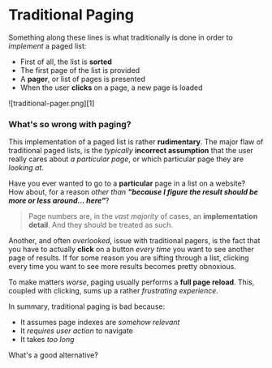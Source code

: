 # Traditional Paging

Something along these lines is what traditionally is done in order to _implement_ a paged list:

- First of all, the list is **sorted**
- The first page of the list is provided
- A **pager**, or list of pages is presented
- When the user **clicks** on a page, a new page is loaded

![traditional-pager.png][1]

### What's so wrong with paging?

This implementation of a paged list is rather **rudimentary**. The major flaw of traditional paged lists, is the _typically_ **incorrect assumption** that the user really cares about _a particular page_, or which particular page they are _looking at_.

Have you ever wanted to go to a **particular** page in a list on a website?  
How about, for a reason _other than **"because I figure the result should be more or less around... here"**_?

> Page numbers are, in the _vast majority_ of cases, an **implementation detail**. And they should be treated as such.

Another, and often _overlooked_, issue with traditional pagers, is the fact that you have to actually **click** on a button _every time_ you want to see another page of results. If for some reason you are sifting through a list, clicking every time you want to see more results becomes pretty obnoxious.

To make matters _worse_, paging usually performs a **full page reload**. This, coupled with clicking, sums up a rather _frustrating experience_.

In summary, traditional paging is bad because:

- It assumes page indexes are _somehow relevant_
- It _requires user action_ to navigate
- It takes _too long_

What's a good alternative?
